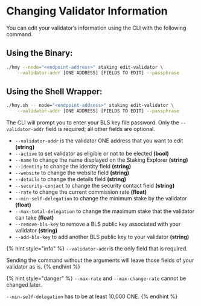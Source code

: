 # Changing Validator Information

You can edit your validator’s information using the CLI with the following command.

## Using the Binary:

```bash
./hmy --node="<endpoint-address>" staking edit-validator \
    --validator-addr [ONE ADDRESS] [FIELDS TO EDIT] --passphrase
```

## Using the Shell Wrapper:

```bash
./hmy.sh -- node="<endpoint-address>" staking edit-validator \
    --validator-addr [ONE ADDRESS] [FIELDS TO EDIT] --passphrase
```

The CLI will prompt you to enter your BLS key file password. Only the `--validator-addr` field is required; all other fields are optional.

* `--validator-addr` is the validator ONE address that you want to edit **\(string\)**
* `--active` to set validator as eligible or not to be elected **\(bool\)**
* `--name` to change the name displayed on the Staking Explorer **\(string\)**
* `--identity` to change the identity field **\(string\)**
* `--website` to change the website field **\(string\)**
* `--details` to change the details field **\(string\)**
* `--security-contact` to change the security contact field **\(string\)**
* `--rate` to change the current commission rate **\(float\)**
* `--min-self-delegation` to change the minimum stake by the validator **\(float\)**
* `--max-total-delegation` to change the maximum stake that the validator can take **\(float\)**
* `--remove-bls-key` to remove a BLS public key associated with your validator **\(string\)**
* `--add-bls-key` to add another BLS public key to your validator **\(string\)**

{% hint style="info" %}
`--validator-addr`is the only field that is required.

Sending the command without the arguments will leave those fields of your validator as is.
{% endhint %}

{% hint style="danger" %}
`--max-rate` and `--max-change-rate` cannot be changed later.

`--min-self-delegation` has to be at least 10,000 ONE.
{% endhint %}

